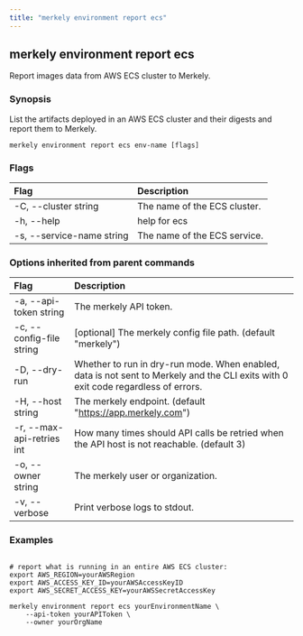 ```yaml
---
title: "merkely environment report ecs"
---
```


## merkely environment report ecs

Report images data from AWS ECS cluster to Merkely.

### Synopsis


List the artifacts deployed in an AWS ECS cluster and their digests 
and report them to Merkely. 


```shell
merkely environment report ecs env-name [flags]
```

### Flags
| Flag | Description |
| :--- | :--- |
|    -C, --cluster string  |  The name of the ECS cluster.  |
|    -h, --help  |  help for ecs  |
|    -s, --service-name string  |  The name of the ECS service.  |


### Options inherited from parent commands
| Flag | Description |
| :--- | :--- |
|    -a, --api-token string  |  The merkely API token.  |
|    -c, --config-file string  |  [optional] The merkely config file path. (default "merkely")  |
|    -D, --dry-run  |  Whether to run in dry-run mode. When enabled, data is not sent to Merkely and the CLI exits with 0 exit code regardless of errors.  |
|    -H, --host string  |  The merkely endpoint. (default "https://app.merkely.com")  |
|    -r, --max-api-retries int  |  How many times should API calls be retried when the API host is not reachable. (default 3)  |
|    -o, --owner string  |  The merkely user or organization.  |
|    -v, --verbose  |  Print verbose logs to stdout.  |


### Examples

```shell

# report what is running in an entire AWS ECS cluster:
export AWS_REGION=yourAWSRegion
export AWS_ACCESS_KEY_ID=yourAWSAccessKeyID
export AWS_SECRET_ACCESS_KEY=yourAWSSecretAccessKey

merkely environment report ecs yourEnvironmentName \
	--api-token yourAPIToken \
	--owner yourOrgName

```

